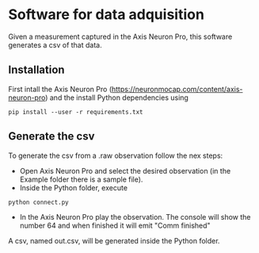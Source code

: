 # Software for data adquisition

Given a measurement captured in the Axis Neuron Pro, this software generates a csv of that data.

## Installation

First intall the Axis Neuron Pro  (https://neuronmocap.com/content/axis-neuron-pro) and the install Python dependencies using
```
pip install --user -r requirements.txt
```

## Generate the csv

To generate the csv from a .raw observation follow the nex steps:

* Open Axis Neuron Pro and select the desired observation (in the Example folder there is a sample file).
* Inside the Python folder, execute 
```
python connect.py
```
* In the Axis Neuron Pro play the observation. The console will show the number 64 and when finished it will emit "Comm finished"

A csv, named out.csv, will be generated inside the Python folder.
